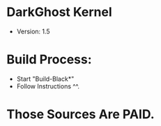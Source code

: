 # DarkGhost Kernel
- Version: 1.5

# Build Process:
- Start "Build-Black*"
- Follow Instructions ^^.

# Those Sources Are PAID.
